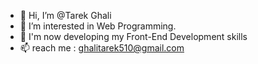 - 👋 Hi, I’m @Tarek Ghali
- 👀 I’m interested in Web Programming.
- 🌱 I'm now developing my Front-End Development skills
- 📫  reach me :  ghalitarek510@gmail.com

<!---
Tarek994/Tarek994 is a ✨ special ✨ repository because its `README.md` (this file) appears on your GitHub profile.
You can click the Preview link to take a look at your changes.
--->
